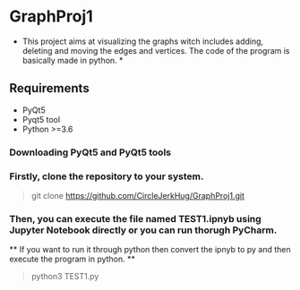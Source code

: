 # GraphProj1

* This project aims at visualizing the graphs witch includes adding, deleting and moving the edges and vertices. The code of the program is basically made in python. *

## Requirements 
- PyQt5
- Pyqt5 tool
- Python >=3.6


### Downloading PyQt5 and PyQt5 tools
 >



### Firstly, clone the repository to your system.

> git clone https://github.com/CircleJerkHug/GraphProj1.git

### Then, you can execute the file named TEST1.ipnyb using Jupyter Notebook directly or you can run thorugh PyCharm.

** If you want to run it through python then convert the ipnyb to py and then execute the program in python. ** 

> python3 TEST1.py


